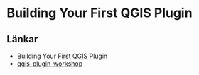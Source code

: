 # Building Your First QGIS Plugin

## Länkar

- [Building Your First QGIS Plugin](https://talks.osgeo.org/qgis-uc2025/talk/S9AVNQ/)
- [qgis-plugin-workshop](https://courses.spatialthoughts.com/qgis-plugin-workshop.html)